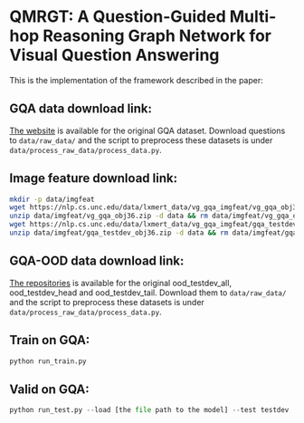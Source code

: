 # QMRGT: A Question-Guided Multi-hop Reasoning Graph Network for Visual Question Answering
This is the implementation of the framework described in the paper:

## GQA data download link:
[The website](https://cs.stanford.edu/people/dorarad/gqa/download.html) is available for the original GQA dataset. Download questions to `data/raw_data/` and the script to preprocess these datasets is under `data/process_raw_data/process_data.py`.

## Image feature download link:
```bash
mkdir -p data/imgfeat
wget https://nlp.cs.unc.edu/data/lxmert_data/vg_gqa_imgfeat/vg_gqa_obj36.zip -P data/vg_gqa_imgfeat
unzip data/imgfeat/vg_gqa_obj36.zip -d data && rm data/imgfeat/vg_gqa_obj36.zip
wget https://nlp.cs.unc.edu/data/lxmert_data/vg_gqa_imgfeat/gqa_testdev_obj36.zip -P data/vg_gqa_imgfeat
unzip data/imgfeat/gqa_testdev_obj36.zip -d data && rm data/imgfeat/gqa_testdev_obj36.zip
```
## GQA-OOD data download link:
[The repositories](https://github.com/gqa-ood/GQA-OOD) is available for the original ood_testdev_all, ood_testdev_head and ood_testdev_tail. Download them to `data/raw_data/` and the script to preprocess these datasets is under `data/process_raw_data/process_data.py`.

## Train on GQA:
```python
python run_train.py
```


## Valid on GQA:
```python
python run_test.py --load [the file path to the model] --test testdev
```
